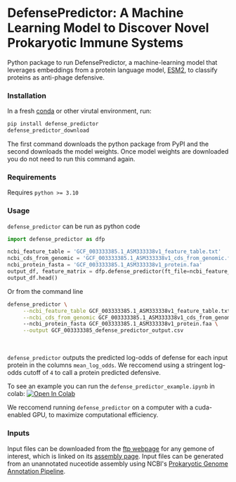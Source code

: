 # DefensePredictor: A Machine Learning Model to Discover Novel Prokaryotic Immune Systems

Python package to run DefensePredictor, a machine-learning model that leverages embeddings from a protein language model, [ESM2](https://github.com/facebookresearch/esm), to classify proteins as anti-phage defensive.

### Installation

In a fresh [conda](https://anaconda.org/anaconda/conda) or other virutal environment, run:

```bash
pip install defense_predictor
defense_predictor_download
```

The first command downloads the python package from PyPI and the second downloads the model weights. Once model weights are downloaded you do not need to run this command again. 

### Requirements 

Requires `python >= 3.10`

### Usage

`defense_predictor` can be run as python code

```python
import defense_predictor as dfp

ncbi_feature_table = 'GCF_003333385.1_ASM333338v1_feature_table.txt'
ncbi_cds_from_genomic = 'GCF_003333385.1_ASM333338v1_cds_from_genomic.fna'
ncbi_protein_fasta = 'GCF_003333385.1_ASM333338v1_protein.faa'
output_df, feature_matrix = dfp.defense_predictor(ft_file=ncbi_feature_table, fna_file=ncbi_cds_from_genomic, faa_file=ncbi_protein_fasta)
output_df.head()                                    
```

Or from the command line

```bash
defense_predictor \
     --ncbi_feature_table GCF_003333385.1_ASM333338v1_feature_table.txt \
     --ncbi_cds_from_genomic GCF_003333385.1_ASM333338v1_cds_from_genomic.fna \ 
     --ncbi_protein_fasta GCF_003333385.1_ASM333338v1_protein.faa \
     --output GCF_003333385_defense_predictor_output.csv
```

<br>

`defense_predictor` outputs the predicted log-odds of defense for each input protein in the columns `mean_log_odds`. We reccomend using a stringent log-odds cutoff of `4` to call a protein predicted defensive.

To see an example you can run the `defense_predictor_example.ipynb` in colab: <a href="https://colab.research.google.com/github/PeterDeWeirdt/defense_predictor/blob/main/defense_predictor_example.ipynb" target="_parent"><img src="https://colab.research.google.com/assets/colab-badge.svg" alt="Open In Colab"/></a> 

We reccomend running `defense_predictor` on a computer with a cuda-enabled GPU, to maximize computational efficiency. 

### Inputs

Input files can be downloaded from the [ftp webpage](https://ftp.ncbi.nlm.nih.gov/genomes/all/GCF/000/005/845/GCF_000005845.2_ASM584v2/) for any gemone of interest, which is linked on its [assembly page](https://www.ncbi.nlm.nih.gov/datasets/genome/GCF_000005845.2/). Input files can be generated from an unannotated nuceotide assembly using NCBI's [Prokaryotic Genome Annotation Pipeline](https://github.com/ncbi/pgap). 
